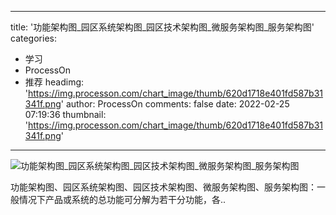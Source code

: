 
---
title: '功能架构图_园区系统架构图_园区技术架构图_微服务架构图_服务架构图'
categories: 
 - 学习
 - ProcessOn
 - 推荐
headimg: 'https://img.processon.com/chart_image/thumb/620d1718e401fd587b31341f.png'
author: ProcessOn
comments: false
date: 2022-02-25 07:19:36
thumbnail: 'https://img.processon.com/chart_image/thumb/620d1718e401fd587b31341f.png'
---

<div>   
<img class="thumb" alt="功能架构图_园区系统架构图_园区技术架构图_微服务架构图_服务架构图" src="https://img.processon.com/chart_image/thumb/620d1718e401fd587b31341f.png" referrerpolicy="no-referrer">
<p>功能架构图、园区系统架构图、园区技术架构图、微服务架构图、服务架构图：一般情况下产品或系统的总功能可分解为若干分功能，各..</p>  
</div>
            